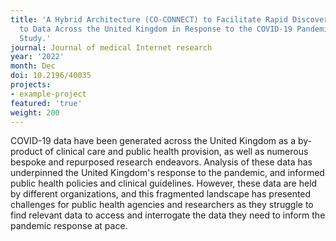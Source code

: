 ```yaml
---
title: 'A Hybrid Architecture (CO-CONNECT) to Facilitate Rapid Discovery and Access
  to Data Across the United Kingdom in Response to the COVID-19 Pandemic: Development
  Study.'
journal: Journal of medical Internet research
year: '2022'
month: Dec
doi: 10.2196/40035
projects:
- example-project
featured: 'true'
weight: 200
---
```


COVID-19 data have been generated across the United Kingdom as a by-product of clinical care and public health provision, as well as numerous bespoke and repurposed research endeavors. Analysis of these data has underpinned the United Kingdom's response to the pandemic, and informed public health policies and clinical guidelines. However, these data are held by different organizations, and this fragmented landscape has presented challenges for public health agencies and researchers as they struggle to find relevant data to access and interrogate the data they need to inform the pandemic response at pace.